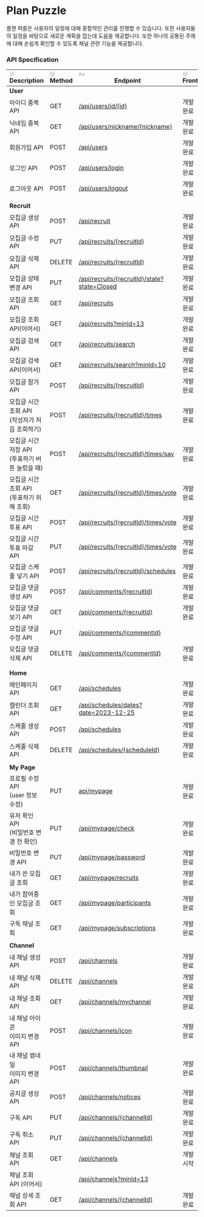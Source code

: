 # Plan Puzzle
플랜 퍼즐은 사용자의 일정에 대해 종합적인 관리를 진행할 수 있습니다. 또한 사용자들의 일정을 바탕으로 새로운 계획을 잡는데 도움을 제공합니다. 또한 하나의 공통된 주제에 대해 손쉽게 확인할 수 있도록 채널 관련 기능을 제공합니다.

### API Specification
<table class="collection-content"><thead><tr><th><span class="icon property-icon"><svg role="graphics-symbol" viewBox="0 0 16 16" style="width:14px;height:14px;display:block;fill:rgba(55, 53, 47, 0.45);flex-shrink:0" class="typesText"><path d="M1.56738 3.25879H14.4258C14.7676 3.25879 15.0479 2.97852 15.0479 2.63672C15.0479 2.29492 14.7744 2.02148 14.4258 2.02148H1.56738C1.21875 2.02148 0.952148 2.29492 0.952148 2.63672C0.952148 2.97852 1.22559 3.25879 1.56738 3.25879ZM1.56738 6.84082H14.4258C14.7676 6.84082 15.0479 6.56055 15.0479 6.21875C15.0479 5.87695 14.7744 5.60352 14.4258 5.60352H1.56738C1.21875 5.60352 0.952148 5.87695 0.952148 6.21875C0.952148 6.56055 1.22559 6.84082 1.56738 6.84082ZM1.56738 10.4229H14.4258C14.7676 10.4229 15.0479 10.1426 15.0479 9.80078C15.0479 9.45898 14.7744 9.18555 14.4258 9.18555H1.56738C1.21875 9.18555 0.952148 9.45898 0.952148 9.80078C0.952148 10.1426 1.22559 10.4229 1.56738 10.4229ZM1.56738 14.0049H8.75879C9.10059 14.0049 9.38086 13.7246 9.38086 13.3828C9.38086 13.041 9.10742 12.7676 8.75879 12.7676H1.56738C1.21875 12.7676 0.952148 13.041 0.952148 13.3828C0.952148 13.7246 1.22559 14.0049 1.56738 14.0049Z"></path></svg></span>Description</th><th><span class="icon property-icon"><svg role="graphics-symbol" viewBox="0 0 16 16" style="width:14px;height:14px;display:block;fill:rgba(55, 53, 47, 0.45);flex-shrink:0" class="typesSelect"><path d="M8 15.126C11.8623 15.126 15.0615 11.9336 15.0615 8.06445C15.0615 4.20215 11.8623 1.00293 7.99316 1.00293C4.13086 1.00293 0.938477 4.20215 0.938477 8.06445C0.938477 11.9336 4.1377 15.126 8 15.126ZM8 13.7383C4.85547 13.7383 2.33301 11.209 2.33301 8.06445C2.33301 4.91992 4.84863 2.39746 7.99316 2.39746C11.1377 2.39746 13.6738 4.91992 13.6738 8.06445C13.6738 11.209 11.1445 13.7383 8 13.7383ZM7.62402 10.6348C7.79492 10.915 8.20508 10.9287 8.37598 10.6348L10.666 6.73145C10.8574 6.41016 10.7002 6.04102 10.3652 6.04102H5.62793C5.29297 6.04102 5.14941 6.43066 5.32031 6.73145L7.62402 10.6348Z"></path></svg></span>Method</th><th><span class="icon property-icon"><svg role="graphics-symbol" viewBox="0 0 16 16" style="width:14px;height:14px;display:block;fill:rgba(55, 53, 47, 0.45);flex-shrink:0" class="typesTitle"><path d="M0.637695 13.1914C1.0957 13.1914 1.32812 13 1.47852 12.5215L2.24414 10.3887H6.14746L6.90625 12.5215C7.05664 13 7.2959 13.1914 7.74707 13.1914C8.22559 13.1914 8.5332 12.9043 8.5332 12.4531C8.5332 12.2891 8.50586 12.1523 8.44434 11.9678L5.41602 3.79199C5.2041 3.21777 4.82129 2.9375 4.19922 2.9375C3.60449 2.9375 3.21484 3.21777 3.0166 3.78516L-0.0322266 12.002C-0.09375 12.1797 -0.121094 12.3232 -0.121094 12.4668C-0.121094 12.918 0.166016 13.1914 0.637695 13.1914ZM2.63379 9.12402L4.17871 4.68066H4.21973L5.76465 9.12402H2.63379ZM12.2793 13.2324C13.3115 13.2324 14.2891 12.6787 14.7129 11.8037H14.7402V12.5762C14.7471 12.9863 15.0273 13.2393 15.4238 13.2393C15.834 13.2393 16.1143 12.9795 16.1143 12.5215V8.00977C16.1143 6.49902 14.9658 5.52148 13.1543 5.52148C11.7666 5.52148 10.6592 6.08887 10.2695 6.99121C10.1943 7.15527 10.1533 7.3125 10.1533 7.46289C10.1533 7.81152 10.4062 8.04395 10.7686 8.04395C11.0215 8.04395 11.2129 7.94824 11.3496 7.73633C11.7529 6.99121 12.2861 6.65625 13.1064 6.65625C14.0977 6.65625 14.6992 7.20996 14.6992 8.1123V8.67285L12.5664 8.7959C10.7686 8.8916 9.77734 9.69824 9.77734 11.0107C9.77734 12.3369 10.8096 13.2324 12.2793 13.2324ZM12.6621 12.1387C11.8008 12.1387 11.2129 11.667 11.2129 10.9561C11.2129 10.2725 11.7598 9.82129 12.7578 9.75977L14.6992 9.62988V10.3203C14.6992 11.3457 13.7969 12.1387 12.6621 12.1387Z"></path></svg></span>Endpoint</th><th><span class="icon property-icon"><svg role="graphics-symbol" viewBox="0 0 16 16" style="width:14px;height:14px;display:block;fill:rgba(55, 53, 47, 0.45);flex-shrink:0" class="typesSelect"><path d="M8 15.126C11.8623 15.126 15.0615 11.9336 15.0615 8.06445C15.0615 4.20215 11.8623 1.00293 7.99316 1.00293C4.13086 1.00293 0.938477 4.20215 0.938477 8.06445C0.938477 11.9336 4.1377 15.126 8 15.126ZM8 13.7383C4.85547 13.7383 2.33301 11.209 2.33301 8.06445C2.33301 4.91992 4.84863 2.39746 7.99316 2.39746C11.1377 2.39746 13.6738 4.91992 13.6738 8.06445C13.6738 11.209 11.1445 13.7383 8 13.7383ZM7.62402 10.6348C7.79492 10.915 8.20508 10.9287 8.37598 10.6348L10.666 6.73145C10.8574 6.41016 10.7002 6.04102 10.3652 6.04102H5.62793C5.29297 6.04102 5.14941 6.43066 5.32031 6.73145L7.62402 10.6348Z"></path></svg></span>Front</th><th><span class="icon property-icon"><svg role="graphics-symbol" viewBox="0 0 16 16" style="width:14px;height:14px;display:block;fill:rgba(55, 53, 47, 0.45);flex-shrink:0" class="typesSelect"><path d="M8 15.126C11.8623 15.126 15.0615 11.9336 15.0615 8.06445C15.0615 4.20215 11.8623 1.00293 7.99316 1.00293C4.13086 1.00293 0.938477 4.20215 0.938477 8.06445C0.938477 11.9336 4.1377 15.126 8 15.126ZM8 13.7383C4.85547 13.7383 2.33301 11.209 2.33301 8.06445C2.33301 4.91992 4.84863 2.39746 7.99316 2.39746C11.1377 2.39746 13.6738 4.91992 13.6738 8.06445C13.6738 11.209 11.1445 13.7383 8 13.7383ZM7.62402 10.6348C7.79492 10.915 8.20508 10.9287 8.37598 10.6348L10.666 6.73145C10.8574 6.41016 10.7002 6.04102 10.3652 6.04102H5.62793C5.29297 6.04102 5.14941 6.43066 5.32031 6.73145L7.62402 10.6348Z"></path></svg></span>Back</th><th><span class="icon property-icon"><svg role="graphics-symbol" viewBox="0 0 16 16" style="width:14px;height:14px;display:block;fill:rgba(55, 53, 47, 0.45);flex-shrink:0" class="typesSelect"><path d="M8 15.126C11.8623 15.126 15.0615 11.9336 15.0615 8.06445C15.0615 4.20215 11.8623 1.00293 7.99316 1.00293C4.13086 1.00293 0.938477 4.20215 0.938477 8.06445C0.938477 11.9336 4.1377 15.126 8 15.126ZM8 13.7383C4.85547 13.7383 2.33301 11.209 2.33301 8.06445C2.33301 4.91992 4.84863 2.39746 7.99316 2.39746C11.1377 2.39746 13.6738 4.91992 13.6738 8.06445C13.6738 11.209 11.1445 13.7383 8 13.7383ZM7.62402 10.6348C7.79492 10.915 8.20508 10.9287 8.37598 10.6348L10.666 6.73145C10.8574 6.41016 10.7002 6.04102 10.3652 6.04102H5.62793C5.29297 6.04102 5.14941 6.43066 5.32031 6.73145L7.62402 10.6348Z"></path></svg></span>Error</th></tr></thead><tbody><tr id="a46aadab-d3f9-4344-b7e0-383a8f800ed2"><td class="cell-DY@="><strong>User</strong></td><td class="cell-bHf\"></td><td class="cell-title"><a href="https://www.notion.so/a46aadabd3f94344b7e0383a8f800ed2?pvs=21"> </a></td><td class="cell-^@|K"></td><td class="cell-kIo_"></td><td class="cell-N`O}"></td></tr><tr id="a872f4d3-7c90-4b85-9871-1e60112c0dab"><td class="cell-DY@=">아이디 중복 API</td><td class="cell-bHf\"><span class="selected-value select-value-color-blue">GET</span></td><td class="cell-title"><a href="https://www.notion.so/api-users-id-id-a872f4d37c904b8598711e60112c0dab?pvs=21">/api/users/id/{id}</a></td><td class="cell-^@|K"><span class="selected-value select-value-color-blue">개발완료</span></td><td class="cell-kIo_"><span class="selected-value select-value-color-blue">개발완료</span></td><td class="cell-N`O}"></td></tr><tr id="ed0088b4-af9d-489f-82e6-47a023797fa1"><td class="cell-DY@=">닉네임 중복 API</td><td class="cell-bHf\"><span class="selected-value select-value-color-blue">GET</span></td><td class="cell-title"><a href="https://www.notion.so/api-users-nickname-nickname-ed0088b4af9d489f82e647a023797fa1?pvs=21">/api/users/nickname/{nickname}</a></td><td class="cell-^@|K"><span class="selected-value select-value-color-blue">개발완료</span></td><td class="cell-kIo_"><span class="selected-value select-value-color-blue">개발완료</span></td><td class="cell-N`O}"></td></tr><tr id="f83eaf15-d9bd-432a-a60f-58f0171173fc"><td class="cell-DY@=">회원가입 API</td><td class="cell-bHf\"><span class="selected-value select-value-color-red">POST</span></td><td class="cell-title"><a href="https://www.notion.so/api-users-f83eaf15d9bd432aa60f58f0171173fc?pvs=21">/api/users</a></td><td class="cell-^@|K"><span class="selected-value select-value-color-blue">개발완료</span></td><td class="cell-kIo_"><span class="selected-value select-value-color-blue">개발완료</span></td><td class="cell-N`O}"></td></tr><tr id="69a6ce15-15d7-45e7-a923-2ded78cbde88"><td class="cell-DY@=">로그인 API</td><td class="cell-bHf\"><span class="selected-value select-value-color-red">POST</span></td><td class="cell-title"><a href="https://www.notion.so/api-users-login-69a6ce1515d745e7a9232ded78cbde88?pvs=21">/api/users/login</a></td><td class="cell-^@|K"><span class="selected-value select-value-color-blue">개발완료</span></td><td class="cell-kIo_"><span class="selected-value select-value-color-blue">개발완료</span></td><td class="cell-N`O}"></td></tr><tr id="401210de-acb0-4f12-ad8c-3250d89550c5"><td class="cell-DY@=">로그아웃 API</td><td class="cell-bHf\"><span class="selected-value select-value-color-red">POST</span></td><td class="cell-title"><a href="https://www.notion.so/api-users-logout-401210deacb04f12ad8c3250d89550c5?pvs=21">/api/users/logout</a></td><td class="cell-^@|K"><span class="selected-value select-value-color-blue">개발완료</span></td><td class="cell-kIo_"><span class="selected-value select-value-color-blue">개발완료</span></td><td class="cell-N`O}"></td></tr><tr id="362fb86c-25cf-4f5b-b3c8-c429947fb321"><td class="cell-DY@="></td><td class="cell-bHf\"></td><td class="cell-title"><a href="https://www.notion.so/362fb86c25cf4f5bb3c8c429947fb321?pvs=21"> </a></td><td class="cell-^@|K"></td><td class="cell-kIo_"></td><td class="cell-N`O}"></td></tr><tr id="c01e18d6-0985-4b4c-a7c6-42d514aa1fdb"><td class="cell-DY@="><strong>Recruit</strong></td><td class="cell-bHf\"></td><td class="cell-title"><a href="https://www.notion.so/c01e18d609854b4ca7c642d514aa1fdb?pvs=21"> </a></td><td class="cell-^@|K"></td><td class="cell-kIo_"></td><td class="cell-N`O}"></td></tr><tr id="fd683c91-817c-4194-a435-0fa7388722cb"><td class="cell-DY@=">모집글 생성 API</td><td class="cell-bHf\"><span class="selected-value select-value-color-red">POST</span></td><td class="cell-title"><a href="https://www.notion.so/api-recruit-fd683c91817c4194a4350fa7388722cb?pvs=21">/api/recruit</a></td><td class="cell-^@|K"><span class="selected-value select-value-color-blue">개발완료</span></td><td class="cell-kIo_"><span class="selected-value select-value-color-blue">개발완료</span></td><td class="cell-N`O}"></td></tr><tr id="8087a6f6-2a90-4692-ae36-b1ed5c734018"><td class="cell-DY@=">모집글 수정 API</td><td class="cell-bHf\"><span class="selected-value select-value-color-pink">PUT</span></td><td class="cell-title"><a href="https://www.notion.so/api-recruits-recruitId-8087a6f62a904692ae36b1ed5c734018?pvs=21">/api/recruits/{recruitId}</a></td><td class="cell-^@|K"><span class="selected-value select-value-color-blue">개발완료</span></td><td class="cell-kIo_"><span class="selected-value select-value-color-blue">개발완료</span></td><td class="cell-N`O}"></td></tr><tr id="952f9892-1fc8-4325-a5a7-e3217ce5ec3f"><td class="cell-DY@=">모집글 삭제 API</td><td class="cell-bHf\"><span class="selected-value select-value-color-gray">DELETE</span></td><td class="cell-title"><a href="https://www.notion.so/api-recruits-recruitId-952f98921fc84325a5a7e3217ce5ec3f?pvs=21">/api/recruits/{recruitId}</a></td><td class="cell-^@|K"><span class="selected-value select-value-color-blue">개발완료</span></td><td class="cell-kIo_"><span class="selected-value select-value-color-blue">개발완료</span></td><td class="cell-N`O}"></td></tr><tr id="157ab3b0-2f7a-4433-a5fa-ffcac1aee8c6"><td class="cell-DY@=">모집글 상태 변경 API</td><td class="cell-bHf\"><span class="selected-value select-value-color-pink">PUT</span></td><td class="cell-title"><a href="https://www.notion.so/api-recruits-recruitId-state-state-Closed-157ab3b02f7a4433a5faffcac1aee8c6?pvs=21">/api/recruits/{recruitId}/state?state=Closed</a></td><td class="cell-^@|K"><span class="selected-value select-value-color-blue">개발완료</span></td><td class="cell-kIo_"><span class="selected-value select-value-color-blue">개발완료</span></td><td class="cell-N`O}"></td></tr><tr id="ae4512ad-1893-4fa6-aae2-cc3fc4bc723b"><td class="cell-DY@=">모집글 조회 API</td><td class="cell-bHf\"><span class="selected-value select-value-color-blue">GET</span></td><td class="cell-title"><a href="https://www.notion.so/api-recruits-ae4512ad18934fa6aae2cc3fc4bc723b?pvs=21">/api/recruits</a></td><td class="cell-^@|K"><span class="selected-value select-value-color-blue">개발완료</span></td><td class="cell-kIo_"><span class="selected-value select-value-color-blue">개발완료</span></td><td class="cell-N`O}"></td></tr><tr id="75d55d48-cc4f-40a3-a767-93ef567b746c"><td class="cell-DY@=">모집글 조회 API(이어서)</td><td class="cell-bHf\"><span class="selected-value select-value-color-blue">GET</span></td><td class="cell-title"><a href="https://www.notion.so/api-recruits-minId-13-75d55d48cc4f40a3a76793ef567b746c?pvs=21">/api/recruits?minId=13</a></td><td class="cell-^@|K"><span class="selected-value select-value-color-blue">개발완료</span></td><td class="cell-kIo_"><span class="selected-value select-value-color-blue">개발완료</span></td><td class="cell-N`O}"></td></tr><tr id="022a7ecf-ce68-466b-a15c-d14e7012b07e"><td class="cell-DY@=">모집글 검색 API</td><td class="cell-bHf\"><span class="selected-value select-value-color-blue">GET</span></td><td class="cell-title"><a href="https://www.notion.so/api-recruits-search-022a7ecfce68466ba15cd14e7012b07e?pvs=21">/api/recruits/search</a></td><td class="cell-^@|K"><span class="selected-value select-value-color-blue">개발완료</span></td><td class="cell-kIo_"><span class="selected-value select-value-color-blue">개발완료</span></td><td class="cell-N`O}"></td></tr><tr id="d462949f-2fca-4440-a8e8-2001c1bc9fc9"><td class="cell-DY@=">모집글 검색 API(이어서)</td><td class="cell-bHf\"><span class="selected-value select-value-color-blue">GET</span></td><td class="cell-title"><a href="https://www.notion.so/api-recruits-search-minId-10-d462949f2fca4440a8e82001c1bc9fc9?pvs=21">/api/recruits/search?minId=10</a></td><td class="cell-^@|K"><span class="selected-value select-value-color-blue">개발완료</span></td><td class="cell-kIo_"><span class="selected-value select-value-color-blue">개발완료</span></td><td class="cell-N`O}"></td></tr><tr id="63173d99-08b4-47a0-9721-cae34d6eba10"><td class="cell-DY@=">모집글 참가 API</td><td class="cell-bHf\"><span class="selected-value select-value-color-red">POST</span></td><td class="cell-title"><a href="https://www.notion.so/api-recruits-recruitId-63173d9908b447a09721cae34d6eba10?pvs=21">/api/recruits/{recruitId}</a></td><td class="cell-^@|K"><span class="selected-value select-value-color-blue">개발완료</span></td><td class="cell-kIo_"><span class="selected-value select-value-color-blue">개발완료</span></td><td class="cell-N`O}"></td></tr><tr id="4ffc4c71-ec84-42e9-931c-4530d8e6c615"><td class="cell-DY@=">모집글 시간 조회 API<br>(작성자가 처음 조회하기)<br></td><td class="cell-bHf\"><span class="selected-value select-value-color-red">POST</span></td><td class="cell-title"><a href="https://www.notion.so/api-recruits-recruitId-times-4ffc4c71ec8442e9931c4530d8e6c615?pvs=21">/api/recruits/{recruitId}/times</a></td><td class="cell-^@|K"><span class="selected-value select-value-color-blue">개발완료</span></td><td class="cell-kIo_"><span class="selected-value select-value-color-blue">개발완료</span></td><td class="cell-N`O}"></td></tr><tr id="2b4aa312-7a94-4bab-8e0c-5c40fe080a61"><td class="cell-DY@=">모집글 시간 저장 API <br>(투표하기 버튼 눌렀을 때)<br></td><td class="cell-bHf\"><span class="selected-value select-value-color-red">POST</span></td><td class="cell-title"><a href="https://www.notion.so/api-recruits-recruitId-times-sav-2b4aa3127a944bab8e0c5c40fe080a61?pvs=21">/api/recruits/{recruitId}/times/sav</a></td><td class="cell-^@|K"><span class="selected-value select-value-color-blue">개발완료</span></td><td class="cell-kIo_"><span class="selected-value select-value-color-blue">개발완료</span></td><td class="cell-N`O}"></td></tr><tr id="43158fc5-f0e7-44ec-8672-88aa1b04d4fe"><td class="cell-DY@=">모집글 시간 조회 API<br>(투표하기 위해 조회)<br></td><td class="cell-bHf\"><span class="selected-value select-value-color-blue">GET</span></td><td class="cell-title"><a href="https://www.notion.so/api-recruits-recruitId-times-vote-43158fc5f0e744ec867288aa1b04d4fe?pvs=21">/api/recruits/{recruitId}/times/vote</a></td><td class="cell-^@|K"><span class="selected-value select-value-color-blue">개발완료</span></td><td class="cell-kIo_"><span class="selected-value select-value-color-blue">개발완료</span></td><td class="cell-N`O}"></td></tr><tr id="326c4e9a-2da2-4357-963d-7f500fb699e6"><td class="cell-DY@=">모집글 시간 투표 API</td><td class="cell-bHf\"><span class="selected-value select-value-color-red">POST</span></td><td class="cell-title"><a href="https://www.notion.so/api-recruits-recruitId-times-vote-326c4e9a2da24357963d7f500fb699e6?pvs=21">/api/recruits/{recruitId}/times/vote</a></td><td class="cell-^@|K"><span class="selected-value select-value-color-blue">개발완료</span></td><td class="cell-kIo_"><span class="selected-value select-value-color-blue">개발완료</span></td><td class="cell-N`O}"></td></tr><tr id="b5bc867e-4b5f-4b2b-b543-3417114adc13"><td class="cell-DY@=">모집글 시간 투표 마감 API</td><td class="cell-bHf\"><span class="selected-value select-value-color-pink">PUT</span></td><td class="cell-title"><a href="https://www.notion.so/api-recruits-recruitId-times-vote-b5bc867e4b5f4b2bb5433417114adc13?pvs=21">/api/recruits/{recruitId}/times/vote</a></td><td class="cell-^@|K"><span class="selected-value select-value-color-blue">개발완료</span></td><td class="cell-kIo_"><span class="selected-value select-value-color-blue">개발완료</span></td><td class="cell-N`O}"></td></tr><tr id="39aa175d-f1f6-48e3-a30b-61d0d381dc29"><td class="cell-DY@=">모집글 스케줄 넣기 API</td><td class="cell-bHf\"><span class="selected-value select-value-color-red">POST</span></td><td class="cell-title"><a href="https://www.notion.so/api-recruits-recruitId-schedules-39aa175df1f648e3a30b61d0d381dc29?pvs=21">/api/recruits/{recruitId}/schedules</a></td><td class="cell-^@|K"><span class="selected-value select-value-color-blue">개발완료</span></td><td class="cell-kIo_"><span class="selected-value select-value-color-blue">개발완료</span></td><td class="cell-N`O}"></td></tr><tr id="341b3d27-eaa5-4712-8a22-9402dc45d859"><td class="cell-DY@=">모집글 댓글 생성 API</td><td class="cell-bHf\"><span class="selected-value select-value-color-red">POST</span></td><td class="cell-title"><a href="https://www.notion.so/api-comments-recruitId-341b3d27eaa547128a229402dc45d859?pvs=21">/api/comments/{recruitId}</a></td><td class="cell-^@|K"><span class="selected-value select-value-color-blue">개발완료</span></td><td class="cell-kIo_"><span class="selected-value select-value-color-blue">개발완료</span></td><td class="cell-N`O}"></td></tr><tr id="881ec851-4d82-4445-99f2-5a53f7121e51"><td class="cell-DY@=">모집글 댓글보기 API</td><td class="cell-bHf\"><span class="selected-value select-value-color-blue">GET</span></td><td class="cell-title"><a href="https://www.notion.so/api-comments-recruitId-881ec8514d82444599f25a53f7121e51?pvs=21">/api/comments/{recruitId}</a></td><td class="cell-^@|K"><span class="selected-value select-value-color-blue">개발완료</span></td><td class="cell-kIo_"><span class="selected-value select-value-color-blue">개발완료</span></td><td class="cell-N`O}"></td></tr><tr id="33fd85ba-4a78-44d8-8482-92c61275f62b"><td class="cell-DY@=">모집글 댓글 수정 API</td><td class="cell-bHf\"><span class="selected-value select-value-color-pink">PUT</span></td><td class="cell-title"><a href="https://www.notion.so/api-comments-commentId-33fd85ba4a7844d8848292c61275f62b?pvs=21">/api/comments/{commentId}</a></td><td class="cell-^@|K"></td><td class="cell-kIo_"><span class="selected-value select-value-color-blue">개발완료</span></td><td class="cell-N`O}"></td></tr><tr id="95847f25-5828-401b-a4a1-b78b3d2fe0b5"><td class="cell-DY@=">모집글 댓글 삭제 API</td><td class="cell-bHf\"><span class="selected-value select-value-color-gray">DELETE</span></td><td class="cell-title"><a href="https://www.notion.so/api-comments-commentId-95847f255828401ba4a1b78b3d2fe0b5?pvs=21">/api/comments/{commentId}</a></td><td class="cell-^@|K"><span class="selected-value select-value-color-blue">개발완료</span></td><td class="cell-kIo_"><span class="selected-value select-value-color-blue">개발완료</span></td><td class="cell-N`O}"></td></tr><tr id="ca33182c-7065-4fd3-aefb-50941783d0ae"><td class="cell-DY@="></td><td class="cell-bHf\"></td><td class="cell-title"><a href="https://www.notion.so/ca33182c70654fd3aefb50941783d0ae?pvs=21"> </a></td><td class="cell-^@|K"></td><td class="cell-kIo_"></td><td class="cell-N`O}"></td></tr><tr id="e3762b76-38ce-4565-a30c-dea2e646b266"><td class="cell-DY@="></td><td class="cell-bHf\"></td><td class="cell-title"><a href="https://www.notion.so/e3762b7638ce4565a30cdea2e646b266?pvs=21"> </a></td><td class="cell-^@|K"></td><td class="cell-kIo_"></td><td class="cell-N`O}"></td></tr><tr id="c37ada35-d92b-4c70-8a4f-fc127362fce7"><td class="cell-DY@="><strong>Home</strong></td><td class="cell-bHf\"></td><td class="cell-title"><a href="https://www.notion.so/c37ada35d92b4c708a4ffc127362fce7?pvs=21"> </a></td><td class="cell-^@|K"></td><td class="cell-kIo_"></td><td class="cell-N`O}"></td></tr><tr id="bbb3164c-649c-4f6f-a09b-2340ef58ef27"><td class="cell-DY@=">메인페이지 API</td><td class="cell-bHf\"><span class="selected-value select-value-color-blue">GET</span></td><td class="cell-title"><a href="https://www.notion.so/api-schedules-bbb3164c649c4f6fa09b2340ef58ef27?pvs=21">/api/schedules</a></td><td class="cell-^@|K"><span class="selected-value select-value-color-blue">개발완료</span></td><td class="cell-kIo_"><span class="selected-value select-value-color-blue">개발완료</span></td><td class="cell-N`O}"></td></tr><tr id="12dc6557-1a4f-4726-b3ed-b5235a8959d6"><td class="cell-DY@=">캘린더 조회 API</td><td class="cell-bHf\"><span class="selected-value select-value-color-blue">GET</span></td><td class="cell-title"><a href="https://www.notion.so/api-schedules-dates-date-2023-12-25-12dc65571a4f4726b3edb5235a8959d6?pvs=21">/api/schedules/dates?date=2023-12-25</a></td><td class="cell-^@|K"><span class="selected-value select-value-color-blue">개발완료</span></td><td class="cell-kIo_"><span class="selected-value select-value-color-blue">개발완료</span></td><td class="cell-N`O}"></td></tr><tr id="391f727d-c36e-45f8-9554-57975de76055"><td class="cell-DY@=">스케줄 생성 API</td><td class="cell-bHf\"><span class="selected-value select-value-color-red">POST</span></td><td class="cell-title"><a href="https://www.notion.so/api-schedules-391f727dc36e45f8955457975de76055?pvs=21">/api/schedules</a></td><td class="cell-^@|K"><span class="selected-value select-value-color-blue">개발완료</span></td><td class="cell-kIo_"><span class="selected-value select-value-color-blue">개발완료</span></td><td class="cell-N`O}"></td></tr><tr id="45b53541-42c8-4a75-8c57-dbbfc720db58"><td class="cell-DY@=">스케줄 삭제 API</td><td class="cell-bHf\"><span class="selected-value select-value-color-gray">DELETE</span></td><td class="cell-title"><a href="https://www.notion.so/api-schedules-scheduleId-45b5354142c84a758c57dbbfc720db58?pvs=21">/api/schedules/{scheduleId}</a></td><td class="cell-^@|K"><span class="selected-value select-value-color-blue">개발완료</span></td><td class="cell-kIo_"><span class="selected-value select-value-color-blue">개발완료</span></td><td class="cell-N`O}"></td></tr><tr id="150cb659-5005-4a18-a556-405314c20413"><td class="cell-DY@="></td><td class="cell-bHf\"></td><td class="cell-title"><a href="https://www.notion.so/150cb65950054a18a556405314c20413?pvs=21"> </a></td><td class="cell-^@|K"></td><td class="cell-kIo_"></td><td class="cell-N`O}"></td></tr><tr id="efb1a52d-9f3d-4df6-aeea-0f582fbed601"><td class="cell-DY@="><strong>My Page</strong></td><td class="cell-bHf\"></td><td class="cell-title"><a href="https://www.notion.so/efb1a52d9f3d4df6aeea0f582fbed601?pvs=21"> </a></td><td class="cell-^@|K"></td><td class="cell-kIo_"></td><td class="cell-N`O}"></td></tr><tr id="4b435325-c5a1-4ed3-8f84-1f5332623341"><td class="cell-DY@=">프로필 수정 API<br>(user 정보 수정)<br></td><td class="cell-bHf\"><span class="selected-value select-value-color-pink">PUT</span></td><td class="cell-title"><a href="https://www.notion.so/api-mypage-4b435325c5a14ed38f841f5332623341?pvs=21">api/mypage</a></td><td class="cell-^@|K"><span class="selected-value select-value-color-blue">개발완료</span></td><td class="cell-kIo_"><span class="selected-value select-value-color-blue">개발완료</span></td><td class="cell-N`O}"></td></tr><tr id="a4c9bb5c-42de-4e25-bed5-65f3d24d8953"><td class="cell-DY@=">유저 확인 API<br>(비밀번호 변경 전 확인)<br></td><td class="cell-bHf\"><span class="selected-value select-value-color-pink">PUT</span></td><td class="cell-title"><a href="https://www.notion.so/api-mypage-check-a4c9bb5c42de4e25bed565f3d24d8953?pvs=21">/api/mypage/check</a></td><td class="cell-^@|K"><span class="selected-value select-value-color-blue">개발완료</span></td><td class="cell-kIo_"><span class="selected-value select-value-color-blue">개발완료</span></td><td class="cell-N`O}"></td></tr><tr id="62de1b90-45dc-422d-baf4-e6fc1dcb2b2d"><td class="cell-DY@=">비밀번호 변경 API</td><td class="cell-bHf\"><span class="selected-value select-value-color-pink">PUT</span></td><td class="cell-title"><a href="https://www.notion.so/api-mypage-password-62de1b9045dc422dbaf4e6fc1dcb2b2d?pvs=21">/api/mypage/password</a></td><td class="cell-^@|K"><span class="selected-value select-value-color-blue">개발완료</span></td><td class="cell-kIo_"><span class="selected-value select-value-color-blue">개발완료</span></td><td class="cell-N`O}"></td></tr><tr id="522a875f-d8c4-47fc-bbb4-79e2ca4c5ece"><td class="cell-DY@=">내가 쓴 모집글 조회</td><td class="cell-bHf\"><span class="selected-value select-value-color-blue">GET</span></td><td class="cell-title"><a href="https://www.notion.so/api-mypage-recruits-522a875fd8c447fcbbb479e2ca4c5ece?pvs=21">/api/mypage/recruits</a></td><td class="cell-^@|K"><span class="selected-value select-value-color-blue">개발완료</span></td><td class="cell-kIo_"><span class="selected-value select-value-color-blue">개발완료</span></td><td class="cell-N`O}"></td></tr><tr id="878839b1-c2f5-4bd0-88b2-6604af149013"><td class="cell-DY@=">내가 참여중인 모집글 조회</td><td class="cell-bHf\"><span class="selected-value select-value-color-blue">GET</span></td><td class="cell-title"><a href="https://www.notion.so/api-mypage-participants-878839b1c2f54bd088b26604af149013?pvs=21">/api/mypage/participants</a></td><td class="cell-^@|K"><span class="selected-value select-value-color-blue">개발완료</span></td><td class="cell-kIo_"><span class="selected-value select-value-color-blue">개발완료</span></td><td class="cell-N`O}"></td></tr><tr id="709cfa50-11ce-43cb-8093-0ddee50e3474"><td class="cell-DY@=">구독 채널 조회</td><td class="cell-bHf\"><span class="selected-value select-value-color-blue">GET</span></td><td class="cell-title"><a href="https://www.notion.so/api-mypage-subscriptions-709cfa5011ce43cb80930ddee50e3474?pvs=21">/api/mypage/subscriptions</a></td><td class="cell-^@|K"><span class="selected-value select-value-color-blue">개발완료</span></td><td class="cell-kIo_"><span class="selected-value select-value-color-blue">개발완료</span></td><td class="cell-N`O}"></td></tr><tr id="355b59c2-4f7d-47fc-b391-ef3cedb5f3c3"><td class="cell-DY@="></td><td class="cell-bHf\"></td><td class="cell-title"><a href="https://www.notion.so/355b59c24f7d47fcb391ef3cedb5f3c3?pvs=21"> </a></td><td class="cell-^@|K"></td><td class="cell-kIo_"></td><td class="cell-N`O}"></td></tr><tr id="ec92cf02-e1dc-4749-b314-269160a37067"><td class="cell-DY@="><strong>Channel</strong></td><td class="cell-bHf\"></td><td class="cell-title"><a href="https://www.notion.so/ec92cf02e1dc4749b314269160a37067?pvs=21"> </a></td><td class="cell-^@|K"></td><td class="cell-kIo_"></td><td class="cell-N`O}"></td></tr><tr id="78707707-6001-41d5-abf0-4aabfd884284"><td class="cell-DY@=">내 채널 생성 API</td><td class="cell-bHf\"><span class="selected-value select-value-color-red">POST</span></td><td class="cell-title"><a href="https://www.notion.so/api-channels-78707707600141d5abf04aabfd884284?pvs=21">/api/channels</a></td><td class="cell-^@|K"><span class="selected-value select-value-color-blue">개발완료</span></td><td class="cell-kIo_"><span class="selected-value select-value-color-blue">개발완료</span></td><td class="cell-N`O}"></td></tr><tr id="56a551fc-fdc0-43e7-8bdd-5bc8631e75de"><td class="cell-DY@=">내 채널 삭제 API</td><td class="cell-bHf\"><span class="selected-value select-value-color-gray">DELETE</span></td><td class="cell-title"><a href="https://www.notion.so/api-channels-56a551fcfdc043e78bdd5bc8631e75de?pvs=21">/api/channels</a></td><td class="cell-^@|K"><span class="selected-value select-value-color-blue">개발완료</span></td><td class="cell-kIo_"><span class="selected-value select-value-color-blue">개발완료</span></td><td class="cell-N`O}"></td></tr><tr id="d160a533-9f24-43b1-86e0-3f67245b2050"><td class="cell-DY@=">내 채널 조회 API</td><td class="cell-bHf\"><span class="selected-value select-value-color-blue">GET</span></td><td class="cell-title"><a href="https://www.notion.so/api-channels-mychannel-d160a5339f2443b186e03f67245b2050?pvs=21">/api/channels/mychannel</a></td><td class="cell-^@|K"><span class="selected-value select-value-color-blue">개발완료</span></td><td class="cell-kIo_"><span class="selected-value select-value-color-blue">개발완료</span></td><td class="cell-N`O}"></td></tr><tr id="79080376-7789-41aa-8421-b027375df18c"><td class="cell-DY@=">내 채널 아이콘<br>이미지 변경 API<br></td><td class="cell-bHf\"><span class="selected-value select-value-color-red">POST</span></td><td class="cell-title"><a href="https://www.notion.so/api-channels-icon-79080376778941aa8421b027375df18c?pvs=21">/api/channels/icon</a></td><td class="cell-^@|K"><span class="selected-value select-value-color-blue">개발완료</span></td><td class="cell-kIo_"><span class="selected-value select-value-color-blue">개발완료</span></td><td class="cell-N`O}"></td></tr><tr id="5d3322b7-368d-4725-b69b-59eb21b51475"><td class="cell-DY@=">내 채널 썸네일 <br>이미지 변경 API<br></td><td class="cell-bHf\"><span class="selected-value select-value-color-red">POST</span></td><td class="cell-title"><a href="https://www.notion.so/api-channels-thumbnail-5d3322b7368d4725b69b59eb21b51475?pvs=21">/api/channels/thumbnail</a></td><td class="cell-^@|K"><span class="selected-value select-value-color-blue">개발완료</span></td><td class="cell-kIo_"><span class="selected-value select-value-color-blue">개발완료</span></td><td class="cell-N`O}"></td></tr><tr id="89bfc12d-f291-4528-8669-ce8378165dd1"><td class="cell-DY@=">공지글 생성 API</td><td class="cell-bHf\"><span class="selected-value select-value-color-red">POST</span></td><td class="cell-title"><a href="https://www.notion.so/api-channels-notices-89bfc12df29145288669ce8378165dd1?pvs=21">/api/channels/notices</a></td><td class="cell-^@|K"><span class="selected-value select-value-color-blue">개발완료</span></td><td class="cell-kIo_"><span class="selected-value select-value-color-blue">개발완료</span></td><td class="cell-N`O}"></td></tr><tr id="9c86e087-3eca-4836-a2ec-576d566e5a61"><td class="cell-DY@=">구독 API</td><td class="cell-bHf\"><span class="selected-value select-value-color-pink">PUT</span></td><td class="cell-title"><a href="https://www.notion.so/api-channels-channelId-9c86e0873eca4836a2ec576d566e5a61?pvs=21">/api/channels/{channelId}</a></td><td class="cell-^@|K"><span class="selected-value select-value-color-blue">개발완료</span></td><td class="cell-kIo_"><span class="selected-value select-value-color-blue">개발완료</span></td><td class="cell-N`O}"></td></tr><tr id="befca26c-f5f7-4a81-911d-972ea793b860"><td class="cell-DY@=">구독 취소 API</td><td class="cell-bHf\"><span class="selected-value select-value-color-pink">PUT</span></td><td class="cell-title"><a href="https://www.notion.so/api-channels-channelId-befca26cf5f74a81911d972ea793b860?pvs=21">/api/channels/{channelId}</a></td><td class="cell-^@|K"><span class="selected-value select-value-color-blue">개발완료</span></td><td class="cell-kIo_"><span class="selected-value select-value-color-blue">개발완료</span></td><td class="cell-N`O}"></td></tr><tr id="f7ac8417-f2eb-4384-a36f-55966d5de4d0"><td class="cell-DY@=">채널 조회 API</td><td class="cell-bHf\"><span class="selected-value select-value-color-blue">GET</span></td><td class="cell-title"><a href="https://www.notion.so/api-channels-f7ac8417f2eb4384a36f55966d5de4d0?pvs=21">/api/channels</a></td><td class="cell-^@|K"><span class="selected-value select-value-color-purple">개발시작</span></td><td class="cell-kIo_"><span class="selected-value select-value-color-blue">개발완료</span></td><td class="cell-N`O}"></td></tr><tr id="f504dd16-7ebb-4d5d-a329-78caea489bb9"><td class="cell-DY@=">채널 조회 API (이어서)</td><td class="cell-bHf\"></td><td class="cell-title"><a href="https://www.notion.so/api-channels-minId-13-f504dd167ebb4d5da32978caea489bb9?pvs=21">/api/channels?minId=13</a></td><td class="cell-^@|K"></td><td class="cell-kIo_"><span class="selected-value select-value-color-blue">개발완료</span></td><td class="cell-N`O}"></td></tr><tr id="29f0cddd-cfc8-49a8-a33f-52eddc97dcca"><td class="cell-DY@=">채널 상세 조회 API</td><td class="cell-bHf\"><span class="selected-value select-value-color-blue">GET</span></td><td class="cell-title"><a href="https://www.notion.so/api-channels-channelId-29f0cdddcfc849a8a33f52eddc97dcca?pvs=21">/api/channels/{channelId}</a></td><td class="cell-^@|K"><span class="selected-value select-value-color-blue">개발완료</span></td><td class="cell-kIo_"><span class="selected-value select-value-color-blue">개발완료</span></td><td class="cell-N`O}"></td></tr></tbody></table>
